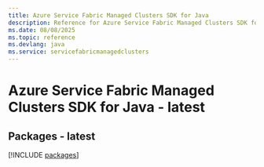 ```yaml
---
title: Azure Service Fabric Managed Clusters SDK for Java
description: Reference for Azure Service Fabric Managed Clusters SDK for Java
ms.date: 08/08/2025
ms.topic: reference
ms.devlang: java
ms.service: servicefabricmanagedclusters
---
```

# Azure Service Fabric Managed Clusters SDK for Java - latest
## Packages - latest
[!INCLUDE [packages](service-fabric-managed-clusters-index.md)]